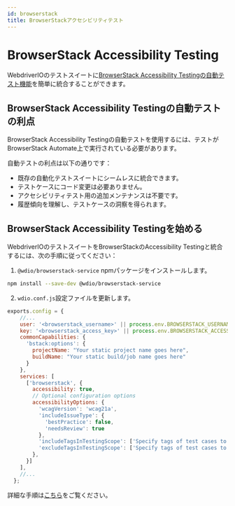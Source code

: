 ```yaml
---
id: browserstack
title: BrowserStackアクセシビリティテスト
---
```


# BrowserStack Accessibility Testing

WebdriverIOのテストスイートに[BrowserStack Accessibility Testingの自動テスト機能](https://www.browserstack.com/docs/accessibility/automated-tests?utm_source=webdriverio&utm_medium=partnered&utm_campaign=documentation)を簡単に統合することができます。

## BrowserStack Accessibility Testingの自動テストの利点

BrowserStack Accessibility Testingの自動テストを使用するには、テストがBrowserStack Automate上で実行されている必要があります。

自動テストの利点は以下の通りです：

* 既存の自動化テストスイートにシームレスに統合できます。
* テストケースにコード変更は必要ありません。
* アクセシビリティテスト用の追加メンテナンスは不要です。
* 履歴傾向を理解し、テストケースの洞察を得られます。

## BrowserStack Accessibility Testingを始める

WebdriverIOのテストスイートをBrowserStackのAccessibility Testingと統合するには、次の手順に従ってください：

1. `@wdio/browserstack-service` npmパッケージをインストールします。

```bash npm2yarn
npm install --save-dev @wdio/browserstack-service
```

2. `wdio.conf.js`設定ファイルを更新します。

```javascript
exports.config = {
    //...
    user: '<browserstack_username>' || process.env.BROWSERSTACK_USERNAME,
    key: '<browserstack_access_key>' || process.env.BROWSERSTACK_ACCESS_KEY,
    commonCapabilities: {
      'bstack:options': {
        projectName: "Your static project name goes here",
        buildName: "Your static build/job name goes here"
      }
    },
    services: [
      ['browserstack', {
        accessibility: true,
        // Optional configuration options
        accessibilityOptions: {
          'wcagVersion': 'wcag21a',
          'includeIssueType': {
            'bestPractice': false,
            'needsReview': true
          },
          'includeTagsInTestingScope': ['Specify tags of test cases to be included'],
          'excludeTagsInTestingScope': ['Specify tags of test cases to be excluded']
        },
      }]
    ],
    //...
  };
```

詳細な手順は[こちら](https://www.browserstack.com/docs/accessibility/automated-tests/get-started/webdriverio?utm_source=webdriverio&utm_medium=partnered&utm_campaign=documentation)をご覧ください。